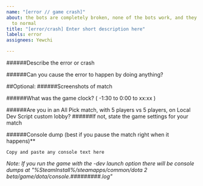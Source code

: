 ```yaml
---
name: "[error // game crash]"
about: the bots are completely broken, none of the bots work, and they never return
  to normal
title: "[error/crash] Enter short description here"
labels: error
assignees: Yewchi

---
```


######Describe the error or crash


######Can you cause the error to happen by doing anything?


##Optional:
######Screenshots of match

######What was the game clock? ( -1:30 to 0:00 to xx:xx )

######Are you in an All Pick match, with 5 players vs 5 players, on Local Dev Script custom lobby?
######If not, state the game settings for your match


######Console dump (best if you pause the match right when it happens)**
```
Copy and paste any console text here
```
_Note: If you run the game with the -dev launch option there will be console dumps at "%SteamInstall%/steamapps/common/dota 2 beta/game/dota/console.#########.log"_
